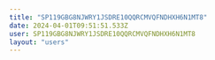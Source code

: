 ```yaml
---
title: "SP119GBG8NJWRY1JSDRE10QQRCMVQFNDHXH6N1MT8"
date: 2024-04-01T09:51:51.533Z
user: SP119GBG8NJWRY1JSDRE10QQRCMVQFNDHXH6N1MT8
layout: "users"
---
```

    